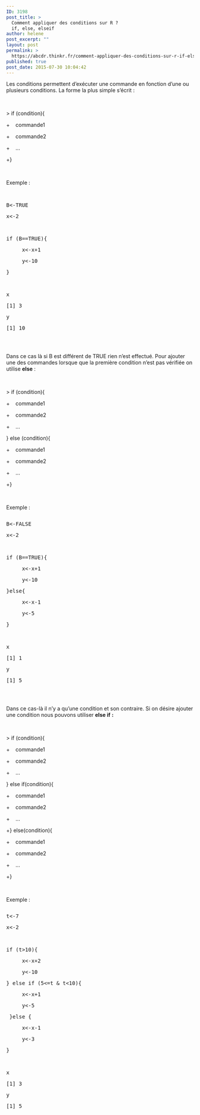 ```yaml
---
ID: 3198
post_title: >
  Comment appliquer des conditions sur R ?
  if, else, elseif
author: helene
post_excerpt: ""
layout: post
permalink: >
  https://abcdr.thinkr.fr/comment-appliquer-des-conditions-sur-r-if-else-elseif/
published: true
post_date: 2015-07-30 10:04:42
---
```

<p>Les conditions permettent d’exécuter une commande en fonction d’une ou plusieurs conditions. La forme la plus simple s’écrit :</p><p> </p><p>&gt; if (condition){</p><p>+    commande1</p><p>+    commande2</p><p>+    …</p><p>+}</p><p> </p><p>Exemple :<br /> <pre> </p><p>B&lt;-TRUE</p><p>x&lt;-2</p><p> </p><p>if (B==TRUE){</p><p>     x&lt;-x+1</p><p>     y&lt;-10</p><p>}</p><p> </p><p>x</p><p>[1] 3</p><p>y</p><p>[1] 10</p><p></pre>   </p><p>Dans ce cas là si B est différent de TRUE rien n’est effectué. Pour ajouter une des commandes lorsque que la première condition n’est pas vérifiée on utilise <b>else</b> :</p><p> </p><p>&gt; if (condition){</p><p>+    commande1</p><p>+    commande2</p><p>+    …</p><p>} else (condition){</p><p>+    commande1</p><p>+    commande2</p><p>+    …</p><p>+}</p><p> </p><p>Exemple :</p><p> <pre></p><p>B&lt;-FALSE</p><p>x&lt;-2</p><p> </p><p>if (B==TRUE){</p><p>     x&lt;-x+1</p><p>     y&lt;-10</p><p>}else{</p><p>     x&lt;-x-1</p><p>     y&lt;-5</p><p>}</p><p> </p><p>x</p><p>[1] 1</p><p>y</p><p>[1] 5</p><p></pre>    </p><p>Dans ce cas-là il n’y a qu’une condition et son contraire. Si on désire ajouter une condition nous pouvons utiliser <b>else if</b> <b>:</b></p><p><b> </b></p><p>&gt; if (condition){</p><p>+    commande1</p><p>+    commande2</p><p>+    …</p><p>} else if(condition){</p><p>+    commande1</p><p>+    commande2</p><p>+    …</p><p>+} else(condition){</p><p>+    commande1</p><p>+    commande2</p><p>+    …</p><p>+}</p><p> </p><p>Exemple :<br /> <pre></p><p>t&lt;-7</p><p>x&lt;-2</p><p> </p><p>if (t&gt;10){</p><p>     x&lt;-x+2</p><p>     y&lt;-10</p><p>} else if (5&lt;=t &amp; t&lt;10){</p><p>     x&lt;-x+1</p><p>     y&lt;-5</p><p> }else {</p><p>     x&lt;-x-1</p><p>     y&lt;-3</p><p>}</p><p> </p><p>x</p><p>[1] 3</p><p>y</p><p>[1] 5</p><p></pre>  </p><p></p>